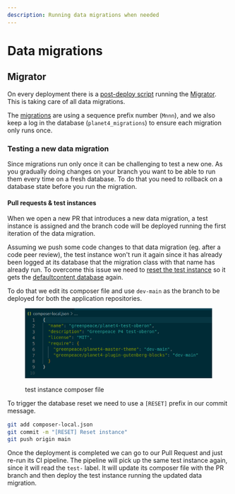 ```yaml
---
description: Running data migrations when needed
---
```


# Data migrations

## Migrator

On every deployment there is a [post-deploy script](https://github.com/greenpeace/planet4-base/blob/v2.122.0/tasks/post-deploy/01-run-p4-activator.sh) running the [Migrator](https://github.com/greenpeace/planet4-master-theme/blob/v1.281.0/src/Migrator.php). This is taking care of all data migrations.

The [migrations](https://github.com/greenpeace/planet4-master-theme/tree/v1.281.0/src/Migrations) are using a sequence prefix number (`Mnnn`), and we also keep a log in the database (`planet4_migrations`) to ensure each migration only runs once.

### Testing a new data migration

Since migrations run only once it can be challenging to test a new one. As you gradually doing changes on your branch you want to be able to run them every time on a fresh database. To do that you need to rollback on a database state before you run the migration.

#### Pull requests & test instances

When we open a new PR that introduces a new data migration, a test instance is assigned and the branch code will be deployed running the first iteration of the data migration.

Assuming we push some code changes to that data migration (eg. after a code peer review), the test instance won't run it again since it has already been logged at its database that the migration class with that name has already run. To overcome this issue we need to [reset the test instance](https://support.greenpeace.org/planet4/ci-cd/test-environments#data-reset) so it gets the [defaultcontent database](https://github.com/greenpeace/planet4-builder/blob/v1.2.186/src/bin/reset\_test\_instance.sh) again.

To do that we edit its composer file and use `dev-main` as the branch to be deployed for both the application repositories.&#x20;

<figure><img src="../.gitbook/assets/Screenshot from 2024-02-16 16-07-29.png" alt=""><figcaption><p>test instance composer file</p></figcaption></figure>

To trigger the database reset we need to use a `[RESET]` prefix in our commit message.

```bash
git add composer-local.json
git commit -m "[RESET] Reset instance"
git push origin main
```

Once the deployment is completed we can go to our Pull Request and just re-run its CI pipeline. The pipeline will pick up the same test instance again, since it will read the `test-` label. It will update its composer file with the PR branch and then deploy the test instance running the updated data migration.

